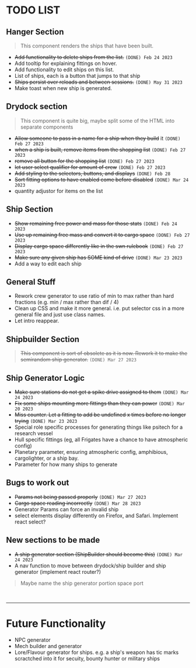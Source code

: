 
# TODO LIST

## Hanger Section

> This component renders the ships that have been built.

* ~~Add functionality to delete ships from the list.~~ ``(DONE) Feb 24 2023``
* Add tooltip for explaining fittings on hover.
* Add functionality to edit ships on this list.
* List of ships, each is a button that jumps to that ship
* ~~Ships persist over reloads and between sessions.~~ ``(DONE) May 31 2023``
* Make toast when new ship is generated.  
  
## Drydock section

> This component is quite big, maybe split some of the HTML into separate components

* ~~Allow someone to pass in a name for a ship when they build~~ it `(DONE) Feb 27 2023`
* ~~when a ship is built, remove items from the shopping list~~ ``(DONE) Feb 27 2023``
* ~~remove all button for the shopping list~~ ``(DONE) Feb 27 2023``
* ~~let user select qualifier for amount of crew~~ ``(DONE) Feb 27 2023``
* ~~Add styling to the selectors, buttons, and displays~~ ``(DONE) Feb 28``
* ~~Sort fitting options to have enabled come before disabled~~ `(DONE) Mar 24 2023`
* quantity adjustor for items on the list

## Ship Section

* ~~Show remaining free power and mass for those stats~~ ``(DONE) Feb 24 2023``
* ~~Use up remaining free mass and convert it to cargo space~~ ``(DONE) Feb 27 2023``
* ~~Display cargo space differently like in the swn rulebook~~ ``(DONE) Feb 27 2023``
* ~~Make sure any given ship has SOME kind of drive~~ `(DONE) Mar 23 2023`
* Add a way to edit each ship

## General Stuff

* Rework crew generator to use ratio of min to max rather than hard fractions (e.g. min / max rather than dif / 4)  
* Clean up CSS and make it more general. i.e. put selector css in a more general file and just use class names.
* Let intro reappear.

## Shipbuilder Section

> ~~This component is sort of obsolete as it is now. Rework it to make the semirandom ship generator.~~ `(DONE) Mar 27 2023`

## Ship Generator Logic

* ~~Make sure stations do not get a spike drive assigned to them~~ `(DONE) Mar 24 2023`
* ~~Fix some ships mounting more fittings than they can power~~ ``(DONE) Mar 20 2023``
* ~~Miss counter. Let a fitting to add be undefined x times before no longer trying~~ `(DONE) Mar 23 2023`
* Special role specific processes for generating things like psitech for a research vessel
* Hull specific fittings (eg, all Frigates have a chance to have atmospheric config)
* Planetary parameter, ensuring atmospheric config, amphibious, cargolighter, or a ship bay.
* Parameter for how many ships to generate

## Bugs to work out

* ~~Params not being passed properly~~ `(DONE) Mar 27 2023`
* ~~Cargo space reading incorrectly~~ `(DONE) Mar 28 2023`
* Generator Params can force an invalid ship
* select elements display differently on Firefox, and Safari. Implement react select?

## New sections to be made

* ~~A ship generator section (ShipBuilder should become this)~~ `(DONE) Mar 24 2023`
* A nav function to move between drydock/ship builder and ship generator (implement react router?)
> Maybe name the ship generator portion space port

<br>

***

# Future Functionality

* NPC generator
* Mech builder and generator
* Lore/Flavour generator for ships. e.g. a ship's weapon has tic marks scractched into it for secuity, bounty hunter or military ships